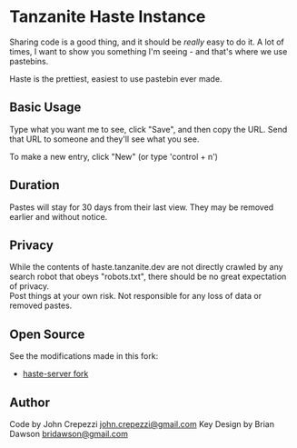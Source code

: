 # Tanzanite Haste Instance

Sharing code is a good thing, and it should be _really_ easy to do it.
A lot of times, I want to show you something I'm seeing - and that's where we
use pastebins.

Haste is the prettiest, easiest to use pastebin ever made.

## Basic Usage

Type what you want me to see, click "Save", and then copy the URL.  Send that
URL to someone and they'll see what you see.

To make a new entry, click "New" (or type 'control + n')

## Duration

Pastes will stay for 30 days from their last view.  They may be removed earlier
and without notice.

## Privacy

While the contents of haste.tanzanite.dev are not directly crawled by any search 
robot that obeys "robots.txt", there should be no great expectation of privacy.  
Post things at your own risk. Not responsible for any loss of data or removed
pastes.

## Open Source

See the modifications made in this fork:

* [haste-server fork](https://github.com/TanzaniteBot/haste-server)

## Author

Code by John Crepezzi <john.crepezzi@gmail.com>
Key Design by Brian Dawson <bridawson@gmail.com>
